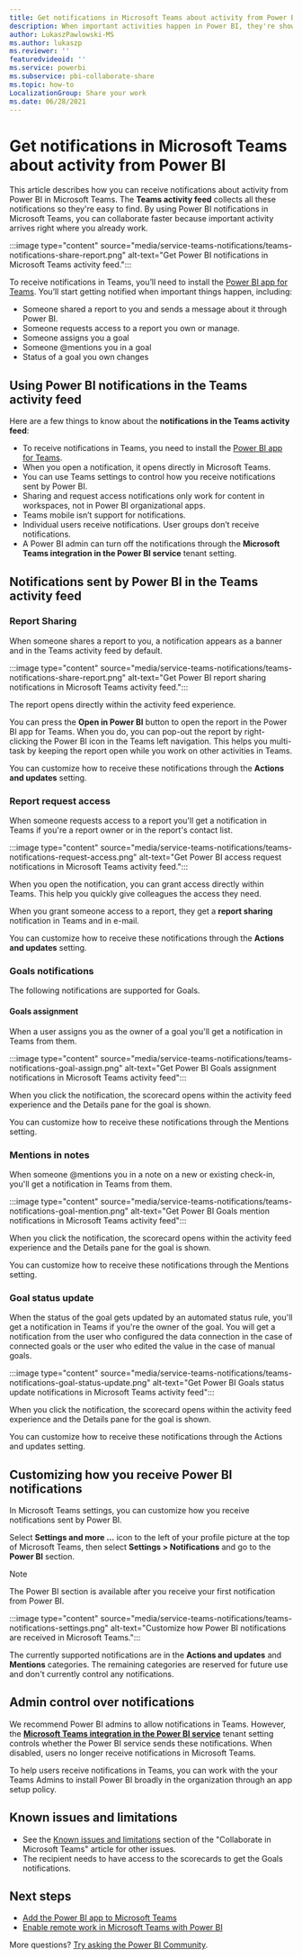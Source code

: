 ```yaml
---
title: Get notifications in Microsoft Teams about activity from Power BI
description: When important activities happen in Power BI, they're shown in the Microsoft Teams activity feed.
author: LukaszPawlowski-MS
ms.author: lukaszp
ms.reviewer: ''
featuredvideoid: ''
ms.service: powerbi
ms.subservice: pbi-collaborate-share
ms.topic: how-to
LocalizationGroup: Share your work
ms.date: 06/28/2021
---
```


# Get notifications in Microsoft Teams about activity from Power BI

This article describes how you can receive notifications about activity from Power BI in Microsoft Teams. The **Teams activity feed** collects all these notifications so they're easy to find. By using Power BI notifications in Microsoft Teams, you can collaborate faster because important activity arrives right where you already work.

:::image type="content" source="media/service-teams-notifications/teams-notifications-share-report.png" alt-text="Get Power BI notifications in Microsoft Teams activity feed.":::

To receive notifications in Teams, you’ll need to install the [Power BI app for Teams](service-microsoft-teams-app.md). You’ll start getting notified when important things happen, including:
- Someone shared a report to you and sends a message about it through Power BI.
- Someone requests access to a report you own or manage. 
- Someone assigns you a goal
- Someone @mentions you in a goal 
- Status of a goal you own changes

## Using Power BI notifications in the Teams activity feed

Here are a few things to know about the **notifications in the Teams activity feed**:

- To receive notifications in Teams, you need to install the [Power BI app for Teams](service-microsoft-teams-app.md).
- When you open a notification, it opens directly in Microsoft Teams.
- You can use Teams settings to control how you receive notifications sent by Power BI.
- Sharing and request access notifications only work for content in workspaces, not in Power BI organizational apps.
- Teams mobile isn’t support for notifications.
- Individual users receive notifications. User groups don’t receive notifications. 
- A Power BI admin can turn off the notifications through the **Microsoft Teams integration in the Power BI service** tenant setting.

## Notifications sent by Power BI in the Teams activity feed

### Report Sharing

When someone shares a report to you, a notification appears as a banner and in the Teams activity feed by default.

:::image type="content" source="media/service-teams-notifications/teams-notifications-share-report.png" alt-text="Get Power BI report sharing notifications in Microsoft Teams activity feed.":::

The report opens directly within the activity feed experience. 

You can press the **Open in Power BI** button to open the report in the Power BI app for Teams. When you do, you can pop-out the report by right-clicking the Power BI icon in the Teams left navigation. This helps you multi-task by keeping the report open while you work on other activities in Teams.

You can customize how to receive these notifications through the **Actions and updates** setting.

### Report request access

When someone requests access to a report you'll get a notification in Teams if you're a report owner or in the report's contact list. 

:::image type="content" source="media/service-teams-notifications/teams-notifications-request-access.png" alt-text="Get Power BI access request notifications in Microsoft Teams activity feed.":::


When you open the notification, you can grant access directly within Teams. This help you quickly give colleagues the access they need.

When you grant someone access to a report, they get a **report sharing** notification in Teams and in e-mail.

You can customize how to receive these notifications through the **Actions and updates** setting.

### Goals notifications

The following notifications are supported for Goals.

#### Goals assignment 

When a user assigns you as the owner of a goal you'll get a notification in Teams from them.

:::image type="content" source="media/service-teams-notifications/teams-notifications-goal-assign.png" alt-text="Get Power BI Goals assignment notifications in Microsoft Teams activity feed":::

When you click the notification, the scorecard opens within the activity feed experience and the Details pane for the goal is shown. 

You can customize how to receive these notifications through the Mentions setting.

### Mentions in notes

When someone @mentions you in a note on a new or existing check-in, you'll get a notification in Teams from them.

:::image type="content" source="media/service-teams-notifications/teams-notifications-goal-mention.png" alt-text="Get Power BI Goals mention notifications in Microsoft Teams activity feed":::

When you click the notification, the scorecard opens within the activity feed experience and the Details pane for the goal is shown. 

You can customize how to receive these notifications through the Mentions setting.

### Goal status update 

When the status of the goal gets updated by an automated status rule, you'll get a notification in Teams if you're the owner of the goal. You will get a notification from the user who configured the data connection in the case of connected goals or the user who edited the value in the case of manual goals.

:::image type="content" source="media/service-teams-notifications/teams-notifications-goal-status-update.png" alt-text="Get Power BI Goals status update notifications in Microsoft Teams activity feed":::

When you click the notification, the scorecard opens within the activity feed experience and the Details pane for the goal is shown. 

You can customize how to receive these notifications through the Actions and updates setting.

## Customizing how you receive Power BI notifications
In Microsoft Teams settings, you can customize how you receive notifications sent by Power BI.

Select **Settings and more ...** icon to the left of your profile picture at the top of Microsoft Teams, then select **Settings > Notifications** and go to the **Power BI** section.

> [!NOTE]
> The Power BI section is available after you receive your first notification from Power BI.

:::image type="content" source="media/service-teams-notifications/teams-notifications-settings.png" alt-text="Customize how Power BI notifications are received in Microsoft Teams.":::

The currently supported notifications are in the **Actions and updates** and **Mentions** categories. The remaining categories are reserved for future use and don't currently control any notifications. 

## Admin control over notifications 

We recommend Power BI admins to allow notifications in Teams. However, the [**Microsoft Teams integration in the Power BI service**](../admin/service-admin-portal.md#microsoft-teams-integration-in-the-power-bi-service) tenant setting controls whether the Power BI service sends these notifications. When disabled, users no longer receive notifications in Microsoft Teams. 

To help users receive notifications in Teams, you can work with the your Teams Admins to install Power BI broadly in the organization through an app setup policy.

## Known issues and limitations

- See the [Known issues and limitations](service-collaborate-microsoft-teams.md#known-issues-and-limitations) section of the "Collaborate in Microsoft Teams" article for other issues.
- The recipient needs to have access to the scorecards to get the Goals notifications. 

## Next steps

- [Add the Power BI app to Microsoft Teams](service-microsoft-teams-app.md)
- [Enable remote work in Microsoft Teams with Power BI](service-collaborate-microsoft-teams.md)

More questions? [Try asking the Power BI Community](https://community.powerbi.com/).

